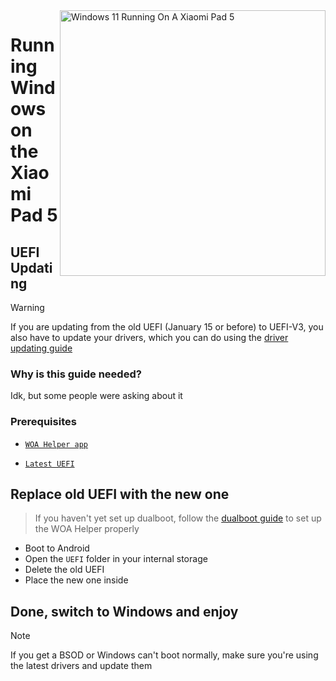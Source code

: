 <img align="right" src="https://raw.githubusercontent.com/erdilS/Port-Windows-11-Xiaomi-Pad-5/main/nabu.png" width="425" alt="Windows 11 Running On A Xiaomi Pad 5">

# Running Windows on the Xiaomi Pad 5

## UEFI Updating
> [!Warning]
> If you are updating from the old UEFI (January 15 or before) to UEFI-V3, you also have to update your drivers, which you can do using the [driver updating guide](update-en.md)

### Why is this guide needed?

Idk, but some people were asking about it 

### Prerequisites
- [```WOA Helper app```](https://github.com/erdilS/Port-Windows-11-Xiaomi-Pad-5/releases/download/dualboot/woahelper.apk)
  
- [```Latest UEFI```](https://github.com/erdilS/Port-Windows-11-Xiaomi-Pad-5/releases/download/UEFI/uefi-v3.img)

## Replace old UEFI with the new one
> If you haven't yet set up dualboot, follow the [dualboot guide](/guide/English/dualboot-en.md) to set up the WOA Helper properly
- Boot to Android
- Open the `UEFI` folder in your internal storage
- Delete the old UEFI
- Place the new one inside

## Done, switch to Windows and enjoy 

> [!NOTE]
>  If you get a BSOD or Windows can't boot normally, make sure you're using the latest drivers and update them 


